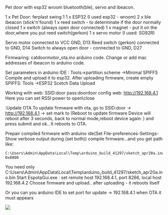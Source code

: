 Pet door with esp32 wroom bluetooth(ble), servo and ibeacon.

1 x Pet Door: ferplast swing 1
1 x ESP32 (I used esp32 - wroom)
2 x ble ibeacon (stick'n'found)
1 x reed switch - to determinate if the door normally closed
1 x switch (always open door connected)
1 x magnet - put it on the door,where you put reed switch(gerkon)
1 x servo motor (I used: SG92R)

Servo motor connected to VCC GND, D13
Reed switch (gerkon) connected to GND, D14
Switch to always open door - connected to GND, D27

Firmwaring:
catdoormotor_ota.ino arduino code. 
Change or add mac addresses of ibeacon to arduino code.

Set parameters in arduino IDE : Tools->partition scheme ->Minimal SPIFFS
Compile and upload it to esp32.
After uploading firmware, create empty SPIFFS: Tools ->ESP32 Scetch Data Upload

Working with web:
SSID:door 
pass:doordoor
config web: http://192.168.4.1
Here you can set RSSI power to open\close

:Update OTA
To update firmware with ota, go to SSID:door ->  http://192.168.4.1 -> set mark to (Reboot to update firmware Device will reboot after 3 seconds, back to normal mode,reboot device again: ) 
and press submit and ok..
It reboots to OTA.

Prepair compiled firmware with arduino ide(Set File-preferences-Settings-Show verbose output during (set both))
compile firmware...and you get path like:

```
C:\Users\Admin\AppData\Local\Temp\arduino_build_41297/sketch_apr20a.ino.bin 0x8000
```

You need only C:\Users\Admin\AppData\Local\Temp\arduino_build_41297/sketch_apr20a.ino.bin
Start EspotaGui.exe : set remote host 192.168.4.1, port 8266, local host 192.168.4.2
Choose firmware and upload.. after uploading - it reboots itself

Or you can you arduino IDE to set port for update -> 192.168.4.1 when OTA it must appears

![](petdoor.gif)

